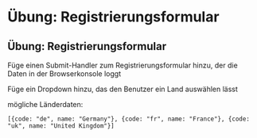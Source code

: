 # Übung: Registrierungsformular

## Übung: Registrierungsformular

Füge einen Submit-Handler zum Registrierungsformular hinzu, der die Daten in der Browserkonsole loggt

Füge ein Dropdown hinzu, das den Benutzer ein Land auswählen lässt

mögliche Länderdaten:

`[{code: "de", name: "Germany"}, {code: "fr", name: "France"}, {code: "uk", name: "United Kingdom"}]`
